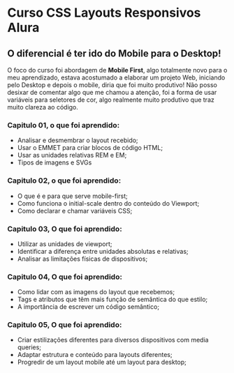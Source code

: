 # Curso CSS Layouts Responsivos Alura

## O diferencial é ter ido do Mobile para o Desktop!
O foco do curso foi abordagem de **Mobile First**, algo totalmente novo para o meu aprendizado, 
estava acostumado a elaborar um projeto Web, iniciando pelo Desktop e depois o mobile, diria 
que foi muito produtivo!
Não posso desixar de comentar algo que me chamou a atenção, foi a forma de usar variáveis para 
seletores de cor, algo realmente muito produtivo que traz muito clareza ao código. 


### Capitulo 01, o que foi aprendido:
- Analisar e desmembrar o layout recebido;
- Usar o EMMET para criar blocos de código HTML;
- Usar as unidades relativas REM e EM;
- Tipos de imagens e SVGs


### Capitulo 02, o que foi aprendido:
- O que é e para que serve mobile-first;
- Como funciona o initial-scale dentro do conteúdo do Viewport;
- Como declarar e chamar variáveis CSS;

### Capitulo 03, O que foi aprendido:
- Utilizar as unidades de viewport;
- Identificar a diferença entre unidades absolutas e relativas;
- Analisar as limitações físicas de dispositivos;


### Capitulo 04, O que foi aprendido:
- Como lidar com as imagens do layout que recebemos;
- Tags e atributos que têm mais função de semântica do que estilo;
- A importância de escrever um código semântico;

### Capitulo 05, O que foi aprendido:
- Criar estilizações diferentes para diversos dispositivos com media queries;
- Adaptar estrutura e conteúdo para layouts diferentes;
-  Progredir de um layout mobile até um layout para desktop;